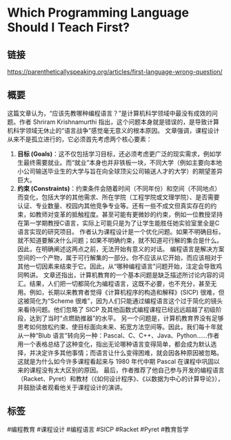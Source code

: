 # Which Programming Language Should I Teach First?

## 链接
https://parentheticallyspeaking.org/articles/first-language-wrong-question/

## 概要
这篇文章认为，“应该先教哪种编程语言？”是计算机科学领域中最没有成效的问题。作者 Shriram Krishnamurthi 指出，这个问题本身就是错误的，是导致计算机科学领域无休止的“语言战争”感觉毫无意义的根本原因。
文章强调，课程设计从来不是孤立进行的，它必须首先考虑两个核心要素：
1.  **目标 (Goals)**：这不仅包括学习目标，还必须考虑更广泛的现实需求，例如学生最终需要就业。而“就业”本身也并非铁板一块，不同大学（例如主要向本地小公司输送毕业生的大学与旨在向全球顶尖公司输送人才的大学）的期望差异巨大。
2.  **约束 (Constraints)**：约束条件会随着时间（不同年份）和空间（不同地点）而变化，包括大学的其他需求、所在学院（工程学院或文理学院）、是否需要认证、专业数量、校园内其他竞争专业等。还有一些不成文但真实存在的约束，如教师对变革的抵触程度。甚至可能有更微妙的约束，例如一位教授坚持在第一学期教授C语言，实际上可能只是为了让学生能胜任她实验室里全是C语言实现的研究项目。
作者认为课程设计是一个优化问题。如果不明确目标，就不知道要解决什么问题；如果不明确约束，就不知道可行解的集合是什么。因此，在明确阐述这两点之前，无法开始有意义的对话。
编程语言是解决方案空间的一个产物，属于可行解集的一部分。你不应该从它开始，而应该相对于其他一切因素来结束于它。因此，从“哪种编程语言”问题开始，注定会导致鸡同鸭讲。
文章还指出，计算机教育的一个基本问题是缺乏描述所讨论内容的词汇。结果，人们把一切都简化为编程语言，这既不必要，也不充分，甚至无用。例如，长期以来教育者觉得《计算机程序的构造和解释》(SICP) 很难，但这被简化为“Scheme 很难”，因为人们只能通过编程语言这个过于简化的镜头来看待问题。他们忽略了 SICP 及其他函数式编程课程已经远远超越了初级阶段，达到了当时“点燃助推器”的水平。
另一个问题是，计算机教育界没有足够思考如何放松约束、使目标面向未来、拓宽方法空间等。因此，我们每十年就从一种“Blub 语言”转向另一种：Pascal、C、C++、Java、Python……作者用一个表格总结了这种变化，指出无论哪种语言变得简单，都会成为默认选择，并决定许多其他事情；而语言让什么变得困难，就会因各种原因被忽略。这就是为什么如今许多课程看起来与 1980 年代中期 Pascal 在课程中巩固以来的课程没有太大区别的原因。
最后，作者推荐了他自己参与开发的编程语言（Racket、Pyret）和教材（《如何设计程序》、《以数据为中心的计算导论》），并鼓励读者观看他关于课程设计的演讲。

## 标签
#编程教育 #课程设计 #编程语言 #SICP #Racket #Pyret #教育哲学